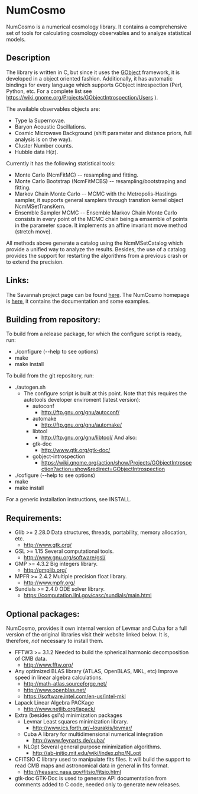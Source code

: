 NumCosmo
========

NumCosmo is a numerical cosmology library. It contains a comprehensive set of
tools for calculating cosmology observables and to analyze statistical models.

Description
-----------

The library is written in C, but since it uses the [GObject](https://wiki.gnome.org/action/show/Projects/GObjectIntrospection) 
framework, it is developed in a object oriented fashion. Additionally, it has automatic
bindings for every language which supports GObject introspection (Perl,
Python, etc. For a complete list see https://wiki.gnome.org/Projects/GObjectIntrospection/Users ).

The available observables objects are:
  - Type Ia Supernovae.
  - Baryon Acoustic Oscillations.
  - Cosmic Microwave Background (shift parameter and distance priors, full
  analysis is on the way).
  - Cluster Number counts.
  - Hubble data H(z).

Currently it has the following statistical tools:
  - Monte Carlo (NcmFitMC) -- resampling and fitting.
  - Monte Carlo Bootstrap (NcmFitMCBS) -- resampling/bootstraping and fitting.
  - Markov Chain Monte Carlo -- MCMC with the Metropolis-Hastings sampler, it supports
    general samplers through transtion kernel object NcmMSetTransKern.
  - Ensemble Sampler MCMC -- Ensemble Markov Chain Monte Carlo consists in
    every point of the MCMC chain being a emsemble of points in the
    parameter space. It implements an affine invariant move method (stretch move).

All methods above generate a catalog using the NcmMSetCatalog which provide
a unified way to analyze the results. Besides, the use of a catalog
provides the support for restarting the algorithms from a previous crash
or to extend the precision.

Links:
------

The Savannah project page can be found [here](https://savannah.nongnu.org/projects/numcosmo/).
The NumCosmo homepage is [here](http://www.nongnu.org/numcosmo/), it contains the documentation and some examples.

Building from repository:
-------------------------

To build from a release package, for which the configure script is ready, run: 
  - ./configure (--help to see options)
  - make
  - make install

To build from the git repository, run:
  - ./autogen.sh 
    - The configure script is built at this point. 
      Note that this requires the autotools developer enviroment (latest
version): 
      - autoconf 
        * http://ftp.gnu.org/gnu/autoconf/ 
      - automake
        * http://ftp.gnu.org/gnu/automake/
      - libtool
        * http://ftp.gnu.org/gnu/libtool/
      And also:
      - gtk-doc
        * http://www.gtk.org/gtk-doc/
      - gobject-introspection
        * https://wiki.gnome.org/action/show/Projects/GObjectIntrospection?action=show&redirect=GObjectIntrospection
  - ./cofigure (--help to see options)
  - make 
  - make install 

For a generic installation instructions, see INSTALL.

Requirements:
-------------

  - Glib >= 2.28.0
    Data structures, threads, portability, memory allocation, etc.
    * http://www.gtk.org/
  - GSL  >= 1.15
    Several computational tools.
    * http://www.gnu.org/software/gsl/
  - GMP  >= 4.3.2
    Big integers library.
    * http://gmplib.org/
  - MPFR >= 2.4.2
    Multiple precision float library.
    * http://www.mpfr.org/
  - Sundials >= 2.4.0
    ODE solver library. 
    * https://computation.llnl.gov/casc/sundials/main.html

Optional packages:
------------------

NumCosmo, provides it own internal version of Levmar and Cuba for a full version 
of the original libraries visit their website linked below. It is, therefore,
*not* necessary to install them.

  - FFTW3 >= 3.1.2
    Needed to build the spherical harmonic decomposition of CMB data.
    * http://www.fftw.org/
  - Any optimized BLAS library (ATLAS, OpenBLAS, MKL, etc)
    Improve speed in linear algebra calculations.
    * http://math-atlas.sourceforge.net/
    * http://www.openblas.net/
    * https://software.intel.com/en-us/intel-mkl
  - Lapack
    Linear Algebra PACKage    
    * http://www.netlib.org/lapack/
  - Extra (besides gsl's) minimization packages
    - Levmar
      Least squares minimization library.
      * http://www.ics.forth.gr/~lourakis/levmar/
    - Cuba 
      A library for multidimensional numerical integration
      * http://www.feynarts.de/cuba/  
    - NLOpt
      Several general purpose minimization algorithms.
      * http://ab-initio.mit.edu/wiki/index.php/NLopt
  - CFITSIO
    C library used to manipulate fits files. It will build the support to
    read CMB maps and astronomical data in general in fits format.
    * http://heasarc.nasa.gov/fitsio/fitsio.html
  - gtk-doc
    GTK-Doc is used to generate API documentation from comments added to 
    C code, needed only to generate new releases.

